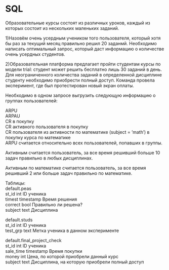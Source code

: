 # SQL
Образовательные курсы состоят из различных уроков, каждый из которых состоит из нескольких маленьких заданий.

1)Назовём очень усердным учеником того пользователя, который хотя бы раз за текущий месяц правильно решил 20 заданмй.
Необходимо написать оптимальный запрос, который даст информацию о количестве очень усердных студентов.

2)Образовательная платформа предлагает пройти студентам курсы по модели trial: студент может решить бесплатно лишь 30 заданий в день. Для неограниченного количества заданий в определенной дисциплине студенту необходимо приобрести полный доступ. Команда провела эксперимент, где был протестирован новый экран оплаты.

Необходимо в одном запросе выгрузить следующую информацию о группах пользователей:

ARPU  
ARPAU  
CR в покупку  
СR активного пользователя в покупку  
CR пользователя из активности по математике (subject = ’math’) в покупку курса по математике  
ARPU считается относительно всех пользователей, попавших в группы.  

Активным считается пользователь, за все время решивший больше 10 задач правильно в любых дисциплинах.  

Активным по математике считается пользователь, за все время решивший 2 или больше задач правильно по математике.  

Таблицы:  
default.peas  
st_id		int			ID ученика  
timest		timestamp	Время решения   
correct		bool		Правильно ли решена?  
subject		text		Дисциплина  

default.studs  
st_id		int 	ID ученика  
test_grp	text 	Метка ученика в данном эксперименте  

default.final_project_check  
st_id		int 		ID ученика  
sale_time	timestamp	Время покупки  
money		int			Цена, по которой приобрели данный курс  
subject		text 		Дисциплина, на которую приобрели полный доступ  
